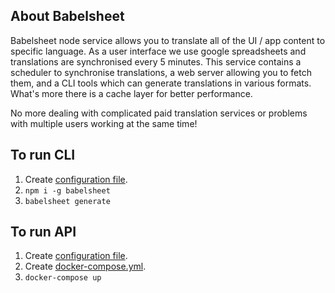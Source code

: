 ## About Babelsheet

Babelsheet node service allows you to translate all of the UI / app content to specific language. As a user interface we use google spreadsheets and translations are synchronised every 5 minutes. This service contains a scheduler to synchronise translations, a web server allowing you to fetch them, and a CLI tools which can generate translations in various formats. What's more there is a cache layer for better performance.

No more dealing with complicated paid translation services or problems with multiple users working at the same time!


## To run CLI

1. Create [configuration file](/../configuration#configuration-file).
2. `npm i -g babelsheet`
3. `babelsheet generate`

## To run API

1. Create [configuration file](/../configuration#configuration-file).
2. Create [docker-compose.yml](/../docker#docker-compose).
3. `docker-compose up`
